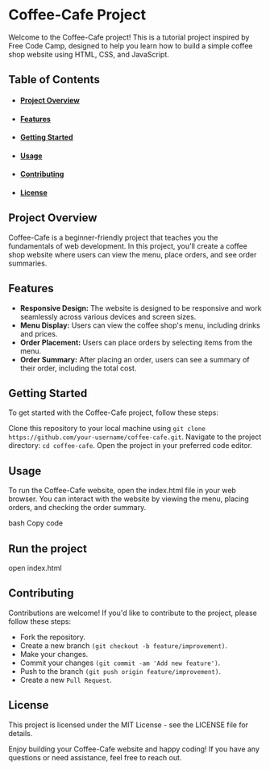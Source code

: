 # Coffee-Cafe Project
Welcome to the Coffee-Cafe project! This is a tutorial project inspired by Free Code Camp, designed to help you learn how to build a simple coffee shop website using HTML, CSS, and JavaScript.

## Table of Contents
- #### [Project Overview](#project-overview)
- #### [Features](#features)
- #### [Getting Started](#getting-started)
- #### [Usage](#usage)
- #### [Contributing](#contributing)
- #### [License](#license)
## Project Overview
Coffee-Cafe is a beginner-friendly project that teaches you the fundamentals of web development. In this project, you'll create a coffee shop website where users can view the menu, place orders, and see order summaries.

## Features
- **Responsive Design:** The website is designed to be responsive and work seamlessly across various devices and screen sizes.
- **Menu Display:** Users can view the coffee shop's menu, including drinks and prices.
- **Order Placement:** Users can place orders by selecting items from the menu.
- **Order Summary:** After placing an order, users can see a summary of their order, including the total cost.
## Getting Started
To get started with the Coffee-Cafe project, follow these steps:

Clone this repository to your local machine using `git clone https://github.com/your-username/coffee-cafe.git`.
Navigate to the project directory: `cd coffee-cafe`.
Open the project in your preferred code editor.
## Usage
To run the Coffee-Cafe website, open the index.html file in your web browser. You can interact with the website by viewing the menu, placing orders, and checking the order summary.

bash
Copy code
## Run the project
open index.html
## Contributing
Contributions are welcome! If you'd like to contribute to the project, please follow these steps:

- Fork the repository.
- Create a new branch `(git checkout -b feature/improvement)`.
- Make your changes.
- Commit your changes `(git commit -am 'Add new feature')`.
- Push to the branch `(git push origin feature/improvement)`.
- Create a new `Pull Request`.
## License
This project is licensed under the MIT License - see the LICENSE file for details.

Enjoy building your Coffee-Cafe website and happy coding! If you have any questions or need assistance, feel free to reach out.
